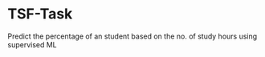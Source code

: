 # TSF-Task
Predict the percentage of an student based on the no. of study hours using supervised  ML
